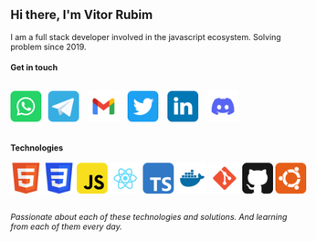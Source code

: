 ## Hi there, I'm Vitor Rubim 

I am a full stack developer involved in the javascript ecosystem. Solving problem since 2019.

#### Get in touch

<div style="display: flex">
 
  [<img title="Whatsapp" draggable="false" width="54" src="icons/social/whatsapp.svg">](https://api.whatsapp.com/send?phone=5511977048946)&nbsp; &nbsp;
  
  [<img title="Telegram" draggable="false" width="54" src="icons/social/telegram.svg">](https://api.whatsapp.com/send?phone=5511977048946) &nbsp; &nbsp;

  [<img title="Gmail" draggable="false" width="54" src="icons/social/gmail.svg">](mailto:rubim.vitor1@gmail.com) &nbsp; &nbsp;

  [<img title="Twitter" draggable="false" width="54" src="icons/social/twitter.svg">](https://twitter.com/vitoorRubim) &nbsp; &nbsp;

  [<img title="LinkedIn" draggable="false" width="54" src="icons/social/linkedin.svg">](https://www.linkedin.com/in/vitor-rubim-006ba2164/) &nbsp; &nbsp;

  [<img title="Discord" draggable="false" width="54" src="icons/social/discord.svg">](https://www.linkedin.com/in/vitor-rubim-006ba2164/) &nbsp; &nbsp;

</div>

#### Technologies

<div style="display: flex; margin-bottom: 2rem">
  <img title="HTML" draggable="false" width="54" src="icons/technologies/html.svg"> &nbsp; &nbsp;
  <img title="CSS" draggable="false" width="54" src="icons/technologies/css.svg"> &nbsp; &nbsp;
  <img title="Javascript" draggable="false" width="54" src="icons/technologies/javascript.svg"> &nbsp; &nbsp;
  <img title="React" draggable="false" width="54" src="icons/technologies/react.svg"> &nbsp; &nbsp;
  <img title="Typescript" draggable="false" width="54" src="icons/technologies/typescript.svg"> &nbsp; &nbsp;
  <img title="Docker" draggable="false" width="54" src="icons/technologies/docker.svg"> &nbsp; &nbsp;
  <img title="Git" draggable="false" width="54" src="icons/technologies/git.svg"> &nbsp; &nbsp;
  <img title="Github" draggable="false" width="54" src="icons/technologies/github.svg"> &nbsp; &nbsp; 
  <img title="Ubuntu" draggable="false" width="54" src="icons/technologies/ubuntu.svg"> &nbsp; &nbsp; 
</div>

*Passionate about each of these technologies and solutions. And learning from each of them every day.*